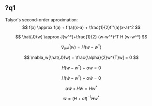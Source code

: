 ## ?q1
Talyor's second-order aproximation:\
$$
f(x) \approx f(a) + f'(a)(x-a) + \frac{1}{2}f''(a)(x-a)^2
$$

$$
\hat{J}(w) \approx J(w^*)+\frac{1}{2} (w-w^*)^T H (w-w^*)
$$

$$
\nabla_w\hat{J}(w) = H(w-w^*)
$$

$$
\nabla_w[\hat{J}(w) + \frac{\alpha}{2}w^{T}w] = 0
$$

$$
H(w-w^*) + \alpha w = 0
$$

$$
H(\tilde{w}-w^*) + \alpha\tilde{w} = 0
$$

$$
\alpha\tilde{w}+H\tilde{w} = Hw^*
$$

$$
\tilde{w} = (H + \alpha I)^{-1}Hw^*
$$
